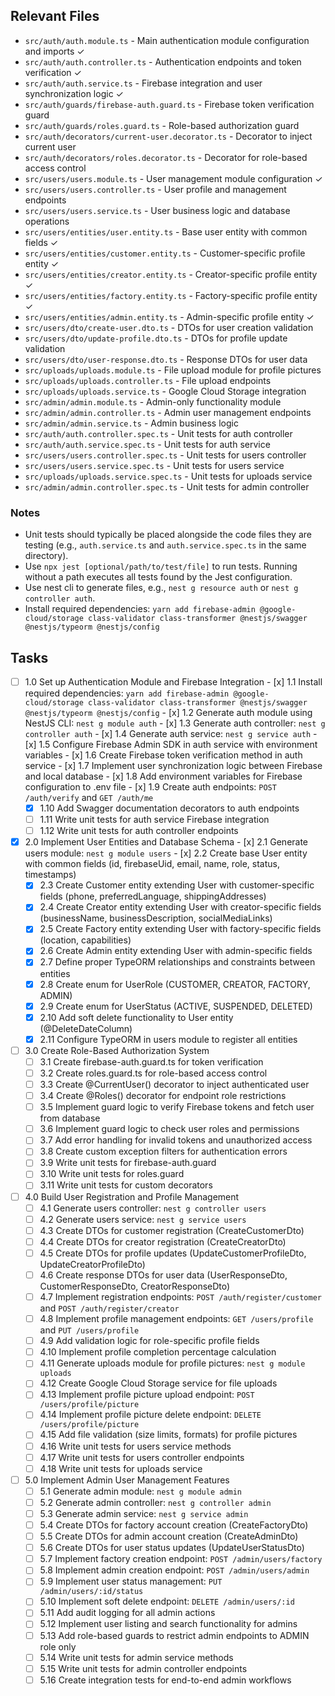 ## Relevant Files

- `src/auth/auth.module.ts` - Main authentication module configuration and imports ✓
- `src/auth/auth.controller.ts` - Authentication endpoints and token verification ✓
- `src/auth/auth.service.ts` - Firebase integration and user synchronization logic ✓
- `src/auth/guards/firebase-auth.guard.ts` - Firebase token verification guard
- `src/auth/guards/roles.guard.ts` - Role-based authorization guard
- `src/auth/decorators/current-user.decorator.ts` - Decorator to inject current user
- `src/auth/decorators/roles.decorator.ts` - Decorator for role-based access control
- `src/users/users.module.ts` - User management module configuration ✓
- `src/users/users.controller.ts` - User profile and management endpoints
- `src/users/users.service.ts` - User business logic and database operations
- `src/users/entities/user.entity.ts` - Base user entity with common fields ✓
- `src/users/entities/customer.entity.ts` - Customer-specific profile entity ✓
- `src/users/entities/creator.entity.ts` - Creator-specific profile entity ✓
- `src/users/entities/factory.entity.ts` - Factory-specific profile entity ✓
- `src/users/entities/admin.entity.ts` - Admin-specific profile entity ✓
- `src/users/dto/create-user.dto.ts` - DTOs for user creation validation
- `src/users/dto/update-profile.dto.ts` - DTOs for profile update validation
- `src/users/dto/user-response.dto.ts` - Response DTOs for user data
- `src/uploads/uploads.module.ts` - File upload module for profile pictures
- `src/uploads/uploads.controller.ts` - File upload endpoints
- `src/uploads/uploads.service.ts` - Google Cloud Storage integration
- `src/admin/admin.module.ts` - Admin-only functionality module
- `src/admin/admin.controller.ts` - Admin user management endpoints
- `src/admin/admin.service.ts` - Admin business logic
- `src/auth/auth.controller.spec.ts` - Unit tests for auth controller
- `src/auth/auth.service.spec.ts` - Unit tests for auth service
- `src/users/users.controller.spec.ts` - Unit tests for users controller
- `src/users/users.service.spec.ts` - Unit tests for users service
- `src/uploads/uploads.service.spec.ts` - Unit tests for uploads service
- `src/admin/admin.controller.spec.ts` - Unit tests for admin controller

### Notes

- Unit tests should typically be placed alongside the code files they are testing (e.g., `auth.service.ts` and `auth.service.spec.ts` in the same directory).
- Use `npx jest [optional/path/to/test/file]` to run tests. Running without a path executes all tests found by the Jest configuration.
- Use nest cli to generate files, e.g., `nest g resource auth` or `nest g controller auth`.
- Install required dependencies: `yarn add firebase-admin @google-cloud/storage class-validator class-transformer @nestjs/swagger @nestjs/typeorm @nestjs/config`

## Tasks

- [ ] 1.0 Set up Authentication Module and Firebase Integration  - [x] 1.1 Install required dependencies: `yarn add firebase-admin @google-cloud/storage class-validator class-transformer @nestjs/swagger @nestjs/typeorm @nestjs/config`  - [x] 1.2 Generate auth module using NestJS CLI: `nest g module auth`  - [x] 1.3 Generate auth controller: `nest g controller auth`  - [x] 1.4 Generate auth service: `nest g service auth`  - [x] 1.5 Configure Firebase Admin SDK in auth service with environment variables  - [x] 1.6 Create Firebase token verification method in auth service  - [x] 1.7 Implement user synchronization logic between Firebase and local database  - [x] 1.8 Add environment variables for Firebase configuration to .env file  - [x] 1.9 Create auth endpoints: `POST /auth/verify` and `GET /auth/me`
  - [x] 1.10 Add Swagger documentation decorators to auth endpoints
  - [ ] 1.11 Write unit tests for auth service Firebase integration
  - [ ] 1.12 Write unit tests for auth controller endpoints

- [x] 2.0 Implement User Entities and Database Schema  - [x] 2.1 Generate users module: `nest g module users`  - [x] 2.2 Create base User entity with common fields (id, firebaseUid, email, name, role, status, timestamps)
  - [x] 2.3 Create Customer entity extending User with customer-specific fields (phone, preferredLanguage, shippingAddresses)
  - [x] 2.4 Create Creator entity extending User with creator-specific fields (businessName, businessDescription, socialMediaLinks)
  - [x] 2.5 Create Factory entity extending User with factory-specific fields (location, capabilities)
  - [x] 2.6 Create Admin entity extending User with admin-specific fields
  - [x] 2.7 Define proper TypeORM relationships and constraints between entities
  - [x] 2.8 Create enum for UserRole (CUSTOMER, CREATOR, FACTORY, ADMIN)
  - [x] 2.9 Create enum for UserStatus (ACTIVE, SUSPENDED, DELETED)
  - [x] 2.10 Add soft delete functionality to User entity (@DeleteDateColumn)
  - [x] 2.11 Configure TypeORM in users module to register all entities

- [ ] 3.0 Create Role-Based Authorization System
  - [ ] 3.1 Create firebase-auth.guard.ts for token verification
  - [ ] 3.2 Create roles.guard.ts for role-based access control
  - [ ] 3.3 Create @CurrentUser() decorator to inject authenticated user
  - [ ] 3.4 Create @Roles() decorator for endpoint role restrictions
  - [ ] 3.5 Implement guard logic to verify Firebase tokens and fetch user from database
  - [ ] 3.6 Implement guard logic to check user roles and permissions
  - [ ] 3.7 Add error handling for invalid tokens and unauthorized access
  - [ ] 3.8 Create custom exception filters for authentication errors
  - [ ] 3.9 Write unit tests for firebase-auth.guard
  - [ ] 3.10 Write unit tests for roles.guard
  - [ ] 3.11 Write unit tests for custom decorators

- [ ] 4.0 Build User Registration and Profile Management
  - [ ] 4.1 Generate users controller: `nest g controller users`
  - [ ] 4.2 Generate users service: `nest g service users`
  - [ ] 4.3 Create DTOs for customer registration (CreateCustomerDto)
  - [ ] 4.4 Create DTOs for creator registration (CreateCreatorDto)
  - [ ] 4.5 Create DTOs for profile updates (UpdateCustomerProfileDto, UpdateCreatorProfileDto)
  - [ ] 4.6 Create response DTOs for user data (UserResponseDto, CustomerResponseDto, CreatorResponseDto)
  - [ ] 4.7 Implement registration endpoints: `POST /auth/register/customer` and `POST /auth/register/creator`
  - [ ] 4.8 Implement profile management endpoints: `GET /users/profile` and `PUT /users/profile`
  - [ ] 4.9 Add validation logic for role-specific profile fields
  - [ ] 4.10 Implement profile completion percentage calculation
  - [ ] 4.11 Generate uploads module for profile pictures: `nest g module uploads`
  - [ ] 4.12 Create Google Cloud Storage service for file uploads
  - [ ] 4.13 Implement profile picture upload endpoint: `POST /users/profile/picture`
  - [ ] 4.14 Implement profile picture delete endpoint: `DELETE /users/profile/picture`
  - [ ] 4.15 Add file validation (size limits, formats) for profile pictures
  - [ ] 4.16 Write unit tests for users service methods
  - [ ] 4.17 Write unit tests for users controller endpoints
  - [ ] 4.18 Write unit tests for uploads service

- [ ] 5.0 Implement Admin User Management Features
  - [ ] 5.1 Generate admin module: `nest g module admin`
  - [ ] 5.2 Generate admin controller: `nest g controller admin`
  - [ ] 5.3 Generate admin service: `nest g service admin`
  - [ ] 5.4 Create DTOs for factory account creation (CreateFactoryDto)
  - [ ] 5.5 Create DTOs for admin account creation (CreateAdminDto)
  - [ ] 5.6 Create DTOs for user status updates (UpdateUserStatusDto)
  - [ ] 5.7 Implement factory creation endpoint: `POST /admin/users/factory`
  - [ ] 5.8 Implement admin creation endpoint: `POST /admin/users/admin`
  - [ ] 5.9 Implement user status management: `PUT /admin/users/:id/status`
  - [ ] 5.10 Implement soft delete endpoint: `DELETE /admin/users/:id`
  - [ ] 5.11 Add audit logging for all admin actions
  - [ ] 5.12 Implement user listing and search functionality for admins
  - [ ] 5.13 Add role-based guards to restrict admin endpoints to ADMIN role only
  - [ ] 5.14 Write unit tests for admin service methods
  - [ ] 5.15 Write unit tests for admin controller endpoints
  - [ ] 5.16 Create integration tests for end-to-end admin workflows
